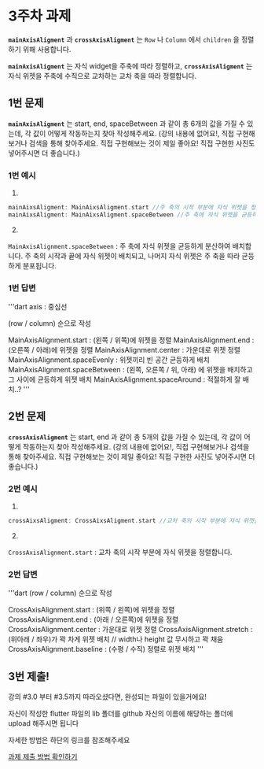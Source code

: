 # 3주차 과제

**`mainAxisAligment`** 과 **`crossAxisAligment`** 는 `Row` 나 `Column` 에서 `children` 을 정렬하기 위해 사용합니다.

**`mainAxisAligment`** 는 자식 widget을 주축에 따라 정렬하고, **`crossAxisAligment`** 는 자식 위젯을 주축에 수직으로 교차하는 교차 축을 따라 정렬합니다.


## 1번 문제

**`mainAxisAligment`** 는 start, end, spaceBetween 과 같이 총 6개의 값을 가질 수 있는데, 각 값이 어떻게 작동하는지 찾아 작성해주세요.
(강의 내용에 없어요!, 직접 구현해보거나 검색을 통해 찾아주세요. 직접 구현해보는 것이 제일 좋아요! 직접 구현한 사진도 넣어주시면 더 좋습니다.)

### 1번 예시
1. 

```dart
mainAixsAligment: MainAixsAligment.start //주 축의 시작 부분에 자식 위젯을 정렬합니다.
mainAixsAligment: MainAixsAligment.spaceBetween //주 축에 자식 위젯을 균등하게 분산하여 배치합니다. 주 축의 시작과 끝에 자식 위젯이 배치되고, 나머지 자식 위젯은 주 축을 따라 균등하게 분포됩니다.
```
2. 

`MainAxisAlignment.spaceBetween` : 주 축에 자식 위젯을 균등하게 분산하여 배치합니다. 주 축의 시작과 끝에 자식 위젯이 배치되고, 나머지 자식 위젯은 주 축을 따라 균등하게 분포됩니다.

### 1번 답변
'''dart
axis : 중심선

(row / column) 순으로 작성

MainAxisAlignment.start : (왼쪽 / 위쪽)에 위젯을 정렬
MainAxisAlignment.end : (오른쪽 / 아래)에 위젯을 정렬
MainAxisAlignment.center : 가운데로 위젯 정렬
MainAxisAlignment.spaceEvenly : 위젯끼리 빈 공간 균등하게 배치
MainAxisAlignment.spaceBetween : (왼쪽, 오른쪽 / 위, 아래) 에 위젯을 배치하고 그 사이에 균등하게 위젯 배치
MainAxisAlignment.spaceAround : 적절하게 잘 배치..?
'''
## 2번 문제

**`crossAxisAligment`** 는 start, end 과 같이 총 5개의 값을 가질 수 있는데, 각 값이 어떻게 작동하는지 찾아 작성해주세요.
(강의 내용에 없어요!, 직접 구현해보거나 검색을 통해 찾아주세요. 직접 구현해보는 것이 제일 좋아요! 직접 구현한 사진도 넣어주시면 더 좋습니다.)

### 2번 예시
1. 
```dart
crossAixsAligment: CrossAixsAligment.start //교차 축의 시작 부분에 자식 위젯을 정렬합니다.
```
2. 
`CrossAxisAlignment.start` : 교차 축의 시작 부분에 자식 위젯을 정렬합니다. 

### 2번 답변
'''dart
(row / column) 순으로 작성

CrossAxisAlignment.start : (위쪽 / 왼쪽)에 위젯을 정렬
CrossAxisAlignment.end : (아래 / 오른쪽)에 위젯을 정렬
CrossAxisAlignment.center : 가운대로 위젯 정렬
CrossAxisAlignment.stretch : (위아래 / 좌우)가 꽉 차게 위젯 배치 // width나 height 값 무시하고 꽉 채움
CrossAxisAlignment.baseline : (수평 / 수직) 정렬로 위젯 배치
'''

## 3번 제출!

강의 #3.0 부터 #3.5까지 따라오셨다면, 완성되는 파일이 있을거에요!

자신이 작성한 flutter 파일의 lib 폴더를 github 자신의 이름에 해당하는 폴더에 upload 해주시면 됩니다

자세한 방법은 하단의 링크를 참조해주세요

[과제 제출 방법 확인하기](https://github.com/GDSC-Hanyang/2023-App-Study/issues/4)
